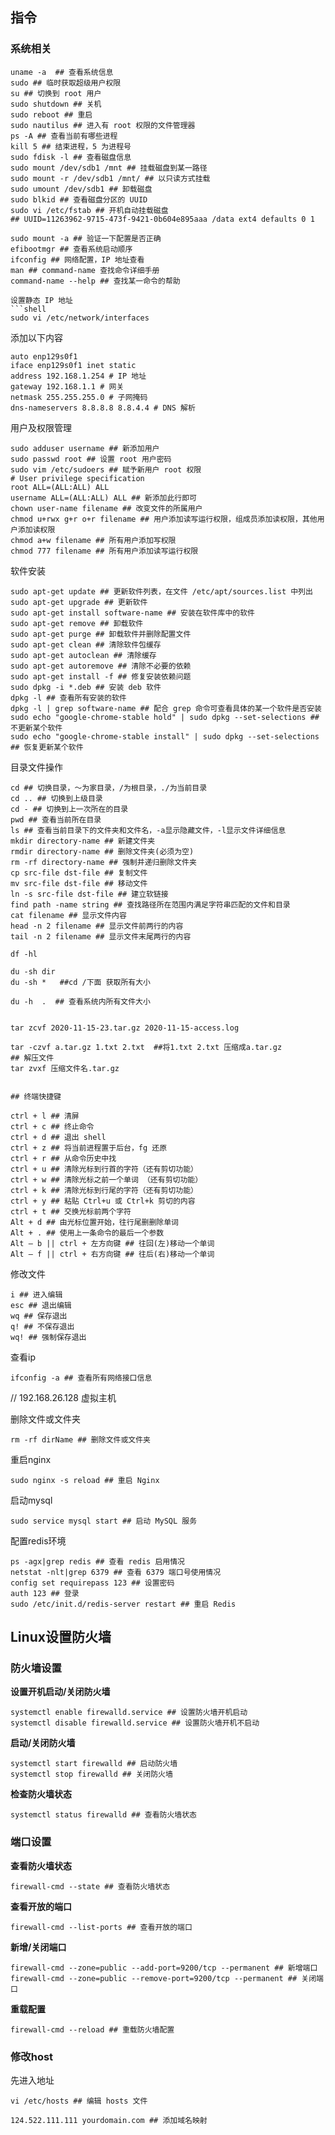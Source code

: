 ## 指令

### 系统相关

```shell 
uname -a  ## 查看系统信息
sudo ## 临时获取超级用户权限  
su ## 切换到 root 用户  
sudo shutdown ## 关机  
sudo reboot ## 重启  
sudo nautilus ## 进入有 root 权限的文件管理器  
ps -A ## 查看当前有哪些进程  
kill 5 ## 结束进程，5 为进程号  
sudo fdisk -l ## 查看磁盘信息  
sudo mount /dev/sdb1 /mnt ## 挂载磁盘到某一路径  
sudo mount -r /dev/sdb1 /mnt/ ## 以只读方式挂载  
sudo umount /dev/sdb1 ## 卸载磁盘  
sudo blkid ## 查看磁盘分区的 UUID  
sudo vi /etc/fstab ## 开机自动挂载磁盘  
## UUID=11263962-9715-473f-9421-0b604e895aaa /data ext4 defaults 0 1  

sudo mount -a ## 验证一下配置是否正确  
efibootmgr ## 查看系统启动顺序  
ifconfig ## 网络配置，IP 地址查看  
man ## command-name 查找命令详细手册  
command-name --help ## 查找某一命令的帮助  

设置静态 IP 地址  
```shell
sudo vi /etc/network/interfaces
```  
添加以下内容  
```shell
auto enp129s0f1  
iface enp129s0f1 inet static  
address 192.168.1.254 # IP 地址  
gateway 192.168.1.1 # 网关  
netmask 255.255.255.0 # 子网掩码  
dns-nameservers 8.8.8.8 8.8.4.4 # DNS 解析  
```

用户及权限管理  
```shell
sudo adduser username ## 新添加用户  
sudo passwd root ## 设置 root 用户密码  
sudo vim /etc/sudoers ## 赋予新用户 root 权限  
# User privilege specification  
root ALL=(ALL:ALL) ALL  
username ALL=(ALL:ALL) ALL ## 新添加此行即可  
chown user-name filename ## 改变文件的所属用户  
chmod u+rwx g+r o+r filename ## 用户添加读写运行权限，组成员添加读权限，其他用户添加读权限  
chmod a+w filename ## 所有用户添加写权限  
chmod 777 filename ## 所有用户添加读写运行权限  
```

软件安装  
```shell
sudo apt-get update ## 更新软件列表，在文件 /etc/apt/sources.list 中列出  
sudo apt-get upgrade ## 更新软件  
sudo apt-get install software-name ## 安装在软件库中的软件  
sudo apt-get remove ## 卸载软件  
sudo apt-get purge ## 卸载软件并删除配置文件  
sudo apt-get clean ## 清除软件包缓存  
sudo apt-get autoclean ## 清除缓存  
sudo apt-get autoremove ## 清除不必要的依赖  
sudo apt-get install -f ## 修复安装依赖问题  
sudo dpkg -i *.deb ## 安装 deb 软件  
dpkg -l ## 查看所有安装的软件  
dpkg -l | grep software-name ## 配合 grep 命令可查看具体的某一个软件是否安装  
sudo echo "google-chrome-stable hold" | sudo dpkg --set-selections ## 不更新某个软件  
sudo echo "google-chrome-stable install" | sudo dpkg --set-selections ## 恢复更新某个软件  
```

目录文件操作  
```shell
cd ## 切换目录，～为家目录，/为根目录，./为当前目录  
cd .. ## 切换到上级目录  
cd - ## 切换到上一次所在的目录  
pwd ## 查看当前所在目录  
ls ## 查看当前目录下的文件夹和文件名，-a显示隐藏文件，-l显示文件详细信息  
mkdir directory-name ## 新建文件夹  
rmdir directory-name ## 删除文件夹(必须为空)  
rm -rf directory-name ## 强制并递归删除文件夹  
cp src-file dst-file ## 复制文件  
mv src-file dst-file ## 移动文件  
ln -s src-file dst-file ## 建立软链接  
find path -name string ## 查找路径所在范围内满足字符串匹配的文件和目录  
cat filename ## 显示文件内容  
head -n 2 filename ## 显示文件前两行的内容  
tail -n 2 filename ## 显示文件末尾两行的内容 

df -hl 

du -sh dir
du -sh *   ##cd /下面 获取所有大小

du -h  .  ## 查看系统内所有文件大小


tar zcvf 2020-11-15-23.tar.gz 2020-11-15-access.log 

tar -czvf a.tar.gz 1.txt 2.txt  ##将1.txt 2.txt 压缩成a.tar.gz
## 解压文件
tar zvxf 压缩文件名.tar.gz 

```


```shell

## 终端快捷键  

ctrl + l ## 清屏  
ctrl + c ## 终止命令  
ctrl + d ## 退出 shell  
ctrl + z ## 将当前进程置于后台，fg 还原  
ctrl + r ## 从命令历史中找  
ctrl + u ## 清除光标到行首的字符（还有剪切功能）  
ctrl + w ## 清除光标之前一个单词 （还有剪切功能）  
ctrl + k ## 清除光标到行尾的字符（还有剪切功能）  
ctrl + y ## 粘贴 Ctrl+u 或 Ctrl+k 剪切的内容  
ctrl + t ## 交换光标前两个字符  
Alt + d ## 由光标位置开始，往行尾删删除单词  
Alt + . ## 使用上一条命令的最后一个参数  
Alt – b || ctrl + 左方向键 ## 往回(左)移动一个单词  
Alt – f || ctrl + 右方向键 ## 往后(右)移动一个单词  
```

修改文件  
```shell
i ## 进入编辑  
esc ## 退出编辑  
wq ## 保存退出  
q! ## 不保存退出  
wq! ## 强制保存退出  
```

查看ip  
```shell
ifconfig -a ## 查看所有网络接口信息
```  
// 192.168.26.128 虚拟主机  

删除文件或文件夹  
```shell
rm -rf dirName ## 删除文件或文件夹
```  

重启nginx  
```shell
sudo nginx -s reload ## 重启 Nginx
```  

启动mysql  
```shell
sudo service mysql start ## 启动 MySQL 服务
```  

配置redis环境  
```shell
ps -agx|grep redis ## 查看 redis 启用情况  
netstat -nlt|grep 6379 ## 查看 6379 端口号使用情况  
config set requirepass 123 ## 设置密码  
auth 123 ## 登录  
sudo /etc/init.d/redis-server restart ## 重启 Redis  
```  

## Linux设置防火墙

### 防火墙设置

**设置开机启动/关闭防火墙**  
```shell
systemctl enable firewalld.service ## 设置防火墙开机启动
systemctl disable firewalld.service ## 设置防火墙开机不启动
```  

**启动/关闭防火墙**  
```shell
systemctl start firewalld ## 启动防火墙
systemctl stop firewalld ## 关闭防火墙
```  

**检查防火墙状态**  
```shell
systemctl status firewalld ## 查看防火墙状态
```  

### 端口设置

**查看防火墙状态**  
```shell
firewall-cmd --state ## 查看防火墙状态
```  
**查看开放的端口**  
```shell
firewall-cmd --list-ports ## 查看开放的端口
```  
**新增/关闭端口**  
```shell
firewall-cmd --zone=public --add-port=9200/tcp --permanent ## 新增端口
firewall-cmd --zone=public --remove-port=9200/tcp --permanent ## 关闭端口
```  

**重载配置**  
```shell
firewall-cmd --reload ## 重载防火墙配置
```  

### 修改host

先进入地址  
```shell
vi /etc/hosts ## 编辑 hosts 文件
```  
```shell
124.522.111.111 yourdomain.com ## 添加域名映射
```  











